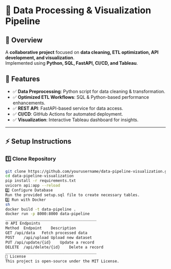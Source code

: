 # 🚀 Data Processing & Visualization Pipeline

## 📌 Overview
A **collaborative project** focused on **data cleaning, ETL optimization, API development, and visualization**.  
Implemented using **Python, SQL, FastAPI, CI/CD, and Tableau**.

## 🎯 Features
- ✅ **Data Preprocessing**: Python script for data cleaning & transformation.
- ✅ **Optimized ETL Workflows**: SQL & Python-based performance enhancements.
- ✅ **REST API**: FastAPI-based service for data access.
- ✅ **CI/CD**: GitHub Actions for automated deployment.
- ✅ **Visualization**: Interactive Tableau dashboard for insights.

---

## ⚡ Setup Instructions

### 1️⃣ Clone Repository
```sh
git clone https://github.com/yourusername/data-pipeline-visualization.git
cd data-pipeline-visualization
pip install -r requirements.txt
uvicorn api:app --reload
2️⃣ Configure Database
Run the provided setup.sql file to create necessary tables.
3️⃣ Run with Docker
sh
docker build -t data-pipeline .
docker run -p 8000:8000 data-pipeline
________________________________________
🌐 API Endpoints
Method	Endpoint	Description
GET	/api/data	Fetch processed data
POST	/api/upload	Upload new dataset
PUT	/api/update/{id}	Update a record
DELETE	/api/delete/{id}	Delete a record
________________________________________
📜 License
This project is open-source under the MIT License.

